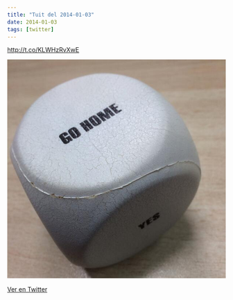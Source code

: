 ```yaml
---
title: "Tuit del 2014-01-03"
date: 2014-01-03
tags: [twitter]
---
```


http://t.co/KLWHzRvXwE

![Imagen](/assets/images/419098221932474368-BdDvnLYIQAEDEDX.jpg)

[Ver en Twitter](https://twitter.com/i/web/status/419098221932474368)
